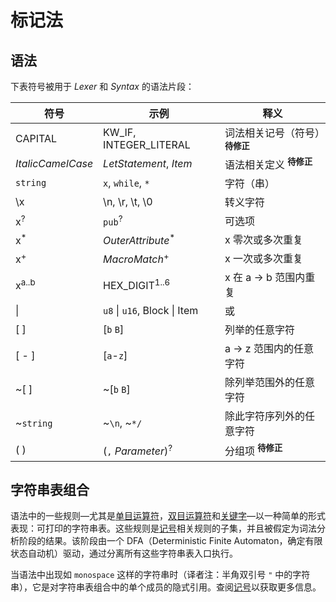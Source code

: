 # 标记法

## 语法

下表符号被用于 *Lexer* 和 *Syntax* 的语法片段：

| 符号              | 示例                           | 释义                          |
|-------------------|-------------------------------|-------------------------------|
| CAPITAL           | KW_IF, INTEGER_LITERAL        | 词法相关记号（符号）<sup><strong>待修正</strong></sup> |
| _ItalicCamelCase_ | _LetStatement_, _Item_        | 语法相关定义 <sup><strong>待修正</strong></sup> |
| `string`          | `x`, `while`, `*`             | 字符（串） |
| \\x               | \\n, \\r, \\t, \\0            | 转义字符 |
| x<sup>?</sup>     | `pub`<sup>?</sup>             | 可选项 |
| x<sup>\*</sup>    | _OuterAttribute_<sup>\*</sup> | x 零次或多次重复 |
| x<sup>+</sup>     |  _MacroMatch_<sup>+</sup>     | x 一次或多次重复 |
| x<sup>a..b</sup>  | HEX_DIGIT<sup>1..6</sup>      | x 在 a -> b 范围内重复 |
| \|                | `u8` \| `u16`, Block \| Item  | 或 |
| \[ ]               | \[`b` `B`]                     | 列举的任意字符 |
| \[ - ]             | \[`a`-`z`]                     | a -> z 范围内的任意字符 |
| ~\[ ]              | ~\[`b` `B`]                    | 除列举范围外的任意字符 |
| ~`string`         | ~`\n`, ~`*/`                  | 除此字符序列外的任意字符 |
| ( )               | (`,` _Parameter_)<sup>?</sup> | 分组项 <sup><strong>待修正</strong></sup> |

## 字符串表组合

语法中的一些规则&mdash;尤其是[单目运算符][unary operators]，[双目运算符][binary
operators]和[关键字][keywords]&mdash;以一种简单的形式表现：可打印的字符串表。这些规则是[记号][tokens]相关规则的子集，并且被假定为词法分析阶段的结果。该阶段由一个 DFA（Deterministic Finite
Automaton，确定有限状态自动机）驱动，通过分离所有这些字符串表入口执行。

当语法中出现如 `monospace` 这样的字符串时（译者注：半角双引号 `"` 中的字符串），它是对字符串表组合中的单个成员的隐式引用。查阅[记号][tokens]以获取更多信息。

[binary operators]: expressions/operator-expr.md#arithmetic-and-logical-binary-operators
[keywords]: keywords.md
[tokens]: tokens.md
[unary operators]: expressions/operator-expr.md#borrow-operators
